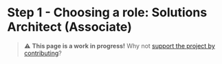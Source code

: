 
# Step 1 - Choosing a role: Solutions Architect (Associate)

> ⚠️ **This page is a work in progress!** Why not [support the project by contributing](https://github.com/openupthecloud/system)?
